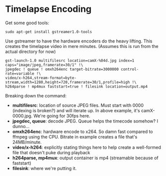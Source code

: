 # Timelapse Encoding #

Get some good tools:

    sudo apt-get install gstreamer1.0-tools

Use gstreamer to have the hardware encoders do the heavy lifting. This creates the timelapse video in mere minutes.
(Assumes this is run from the actual directory for now)

    gst-launch-1.0 multifilesrc location=camX-%04d.jpg index=1 caps="image/jpeg,framerate=30/1" !\
    jpegdec ! queue ! omxh264enc target-bitrate=3000000 control-rate=variable !\
    video/x-h264,stream-format=byte-stream,width=1280,height=720,framerate=30/1,profile=high !\
    h264parse ! mp4mux faststart=true ! filesink location=output.mp4
    
Breaking down the command:
* **multifilesrc**: location of source JPEG files. Must start with 0000 (indexing is broken?) and will iterate up. In above example, it's camX-0000.jpg. We're going for 30fps here.
* **jpegdec, queue**: decode JPEG. Queue helps the timecode somehow? I dunno...
* **omxh264enc**: hardware encode to x264. So damn fast compared to ffmpeg using the CPU. Bitrate in example creates a file that's 24MB/minute.
* **video/x-h264**: explicitly stating things here to help create a well-formed file that doesn't puke during playback
* **h264parse, mp4mux**: output container is mp4 (streamable because of faststart)
* **filesink**: where we're putting it.
